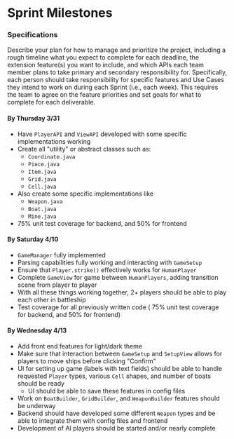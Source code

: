 # Sprint Milestones

### Specifications

Describe your plan for how to manage and prioritize the project, including a rough timeline what you expect to complete for each deadline, the extension feature(s) you want to include, and which APIs each team member plans to take primary and secondary responsibility for. Specifically, each person should take responsibility for specific features and Use Cases they intend to work on during each Sprint (i.e., each week). This requires the team to agree on the feature priorities and set goals for what to complete for each deliverable.

#### By Thursday 3/31
- Have `PlayerAPI` and `ViewAPI` developed with some specific implementations working
- Create all "utility" or abstract classes such as:
  - `Coordinate.java`
  - `Piece.java`
  - `Item.java`
  - `Grid.java`
  - `Cell.java`
- Also create some specific implementations like 
  - `Weapon.java`
  - `Boat.java`
  - `Mine.java`
- 75% unit test coverage for backend, and 50% for frontend


#### By Saturday 4/10
- `GameManager` fully implemented
- Parsing capabilities fully working and interacting with `GameSetup`
- Ensure that `Player.strike()` effectively works for `HumanPlayer`
- Complete `GameView` for game between `HumanPlayers`, adding transition scene from player to
player
- With all these things working together, 2+ players should be able to play each other in battleship
- Test coverage for all previously written code ( 75% unit test coverage for backend, and 50% for 
frontend)

#### By Wednesday 4/13
- Add front end features for light/dark theme
- Make sure that interaction between `GameSetup` and `SetupView` allows for players to move ships
before clicking "Confirm"
- UI for setting up game (labels with text fields) should be able to handle requested `Player` types,
various `Cell` shapes, and number of boats should be ready
  - UI should be able to save these features in config files
- Work on `BoatBuilder`, `GridBuilder`, and `WeaponBuilder` features should be underway
- Backend should have developed some different `Weapon` types and be able to integrate them with
config files and frontend
- Development of AI players should be started and/or nearly complete

